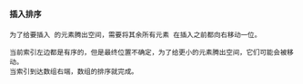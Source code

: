 #### 插入排序
```text
为了给要插入 的元素腾出空间，需要将其余所有元素 在插入之前都向右移动一位。

当前索引左边都是有序的，但是最终位置不确定，为了给更小的元素腾出空间，它们可能会被移动。
当索引到达数组右端，数组的排序就完成。
```